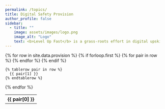 ```yaml
---
permalink: /topics/
title: Digital Safety Provision
author_profile: false
sidebar:
  - title: ""
    image: assets/images/logo.png
    image_alt: "Logo"
    text: <b>Level Up Fast</b> is a grass-roots effort in digital upskilling for <b>Covid recovery</b>. Brought to you by colleges, universities and other digital skills providers from North East England.
---
```


<table>
  {% for row in site.data.provision %}
    {% if forloop.first %}
    <tr>
      {% for pair in row %}
        <th>{{ pair[0] }}</th>
      {% endfor %}
    </tr>
    {% endif %}

    {% tablerow pair in row %}
      {{ pair[1] }}
    {% endtablerow %}

  {% endfor %}
</table>
